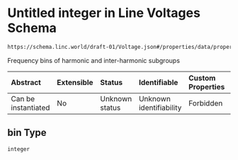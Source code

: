 # Untitled integer in Line Voltages Schema

```txt
https://schema.linc.world/draft-01/Voltage.json#/properties/data/properties/harmonicValues/items/properties/bin
```

Frequency bins of harmonic and inter-harmonic subgroups

| Abstract            | Extensible | Status         | Identifiable            | Custom Properties | Additional Properties | Access Restrictions | Defined In                                           |
| :------------------ | :--------- | :------------- | :---------------------- | :---------------- | :-------------------- | :------------------ | :--------------------------------------------------- |
| Can be instantiated | No         | Unknown status | Unknown identifiability | Forbidden         | Allowed               | none                | [Voltage.json*](Voltage.json "open original schema") |

## bin Type

`integer`
